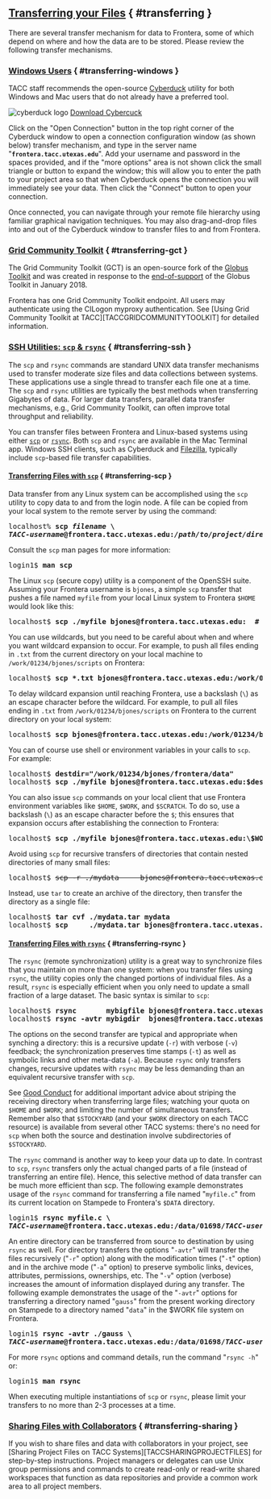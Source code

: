 ## [Transferring your Files](#transferring) { #transferring } 

There are several transfer mechanism for data to Frontera, some of which depend on where and how the data are to be stored.  Please review the following transfer mechanisms.

### [Windows Users](#transferring-windows) { #transferring-windows } 

TACC staff recommends the open-source [Cyberduck](https://cyberduck.io/) utility for both Windows and Mac users that do not already have a preferred tool.

<img alt="cyberduck logo" src="IMAGEDIR/frontera/transferring-cyberduck.png"> [Download Cybercuck](https://cyberduck.io/download/)

Click on the "Open Connection" button in the top right corner of the Cyberduck window to open a connection configuration window (as shown below) transfer mechanism, and type in the server name "**`frontera.tacc.utexas.edu`**". Add your username and password in the spaces provided, and if the "more options" area is not shown click the small triangle or button to expand the window; this will allow you to enter the path to your project area so that when Cyberduck opens the connection you will immediately see your data. Then click the "Connect" button to open your connection.

Once connected, you can navigate through your remote file hierarchy using familiar graphical navigation techniques. You may also drag-and-drop files into and out of the Cyberduck window to transfer files to and from Frontera.

<!-- IMAGE3 -->

### [Grid Community Toolkit](#transferring-gct) { #transferring-gct } 

The Grid Community Toolkit (GCT) is an open-source fork of the [Globus Toolkit](http://toolkit.globus.org/toolkit) and was created in response to the [end-of-support](https://github.com/globus/globus-toolkit/blob/globus_6_branch/support-changes.md) of the Globus Toolkit in January 2018.  

Frontera has one Grid Community Toolkit endpoint. All users may authenticate using the CILogon myproxy authentication. See [Using Grid Community Toolkit at TACC][TACCGRIDCOMMUNITYTOOLKIT] for detailed information.  

### [SSH Utilities: `scp` & `rsync`](#transferring-ssh) { #transferring-ssh } 

The `scp` and `rsync` commands are standard UNIX data transfer mechanisms used to transfer moderate size files and data collections between systems. These applications use a single thread to transfer each file one at a time. The `scp` and `rsync` utilities are typically the best methods when transferring Gigabytes of data.  For larger data transfers, parallel data transfer mechanisms, e.g., Grid Community Toolkit, can often improve total throughput and reliability.

You can transfer files between Frontera and Linux-based systems using either [`scp`](http://linux.com/learn/intro-to-linux/2017/2/how-securely-transfer-files-between-servers-scp) or [`rsync`](http://linux.com/learn/get-know-rsync). Both `scp` and `rsync` are available in the Mac Terminal app. Windows SSH clients, such as Cyberduck and [Filezilla](https://filezilla-project.org/), typically include `scp`-based file transfer capabilities.

#### [Transferring Files with **`scp`**](#transferring-scp) { #transferring-scp } 

Data transfer from any Linux system can be accomplished using the `scp` utility to copy data to and from the login node. A file can be copied from your local system to the remote server by using the command:

<pre class="cmd-line">localhost% <b>scp <i>filename</i> \
<i>TACC-username</i>@frontera.tacc.utexas.edu:<i>/path/to/project/directory</i></b></pre>

Consult the `scp` man pages for more information:

<pre class="cmd-line">login1$ <b>man scp</b></pre>


The Linux `scp` (secure copy) utility is a component of the OpenSSH suite. Assuming your Frontera username is `bjones`, a simple `scp` transfer that pushes a file named `myfile` from your local Linux system to Frontera `$HOME` would look like this:

<pre class="cmd-line">localhost$ <b>scp ./myfile bjones@frontera.tacc.utexas.edu:  # note colon after net address</b></pre>

You can use wildcards, but you need to be careful about when and where you want wildcard expansion to occur. For example, to push all files ending in `.txt` from the current directory on your local machine to `/work/01234/bjones/scripts` on Frontera:

<pre class="cmd-line">localhost$ <b>scp &#42;.txt bjones@frontera.tacc.utexas.edu:/work/01234/bjones/frontera</b></pre>

To delay wildcard expansion until reaching Frontera, use a backslash (`\`) as an escape character before the wildcard. For example, to pull all files ending in `.txt` from `/work/01234/bjones/scripts` on Frontera to the current directory on your local system:

<pre class="cmd-line">localhost$ <b>scp bjones@frontera.tacc.utexas.edu:/work/01234/bjones/frontera/\*.txt .</b></pre>

You can of course use shell or environment variables in your calls to `scp`. For example:

<pre class="cmd-line">
localhost$ <b>destdir="/work/01234/bjones/frontera/data"</b>
localhost$ <b>scp ./myfile bjones@frontera.tacc.utexas.edu:$destdir</b></pre>

You can also issue `scp` commands on your local client that use Frontera environment variables like `$HOME`, `$WORK`, and `$SCRATCH`. To do so, use a backslash (`\`) as an escape character before the `$`; this ensures that expansion occurs after establishing the connection to Frontera:

<pre class="cmd-line">localhost$ <b>scp ./myfile bjones@frontera.tacc.utexas.edu:\$WORK/data   # Note backslash</b></pre>

Avoid using `scp` for recursive transfers of directories that contain nested directories of many small files:

<pre class="cmd-line">localhost$ <s>scp -r ./mydata     bjones@frontera.tacc.utexas.edu:\$WORK</s>  # DON'T DO THIS</pre>

Instead, use `tar` to create an archive of the directory, then transfer the directory as a single file:

<pre class="cmd-line">
localhost$ <b>tar cvf ./mydata.tar mydata                                  # create archive</b>
localhost$ <b>scp     ./mydata.tar bjones@frontera.tacc.utexas.edu:\$WORK  # transfer archive</b></pre>

#### [Transferring Files with `rsync`](#transferring-rsync) { #transferring-rsync } 

The `rsync` (remote synchronization) utility is a great way to synchronize files that you maintain on more than one system: when you transfer files using `rsync`, the utility copies only the changed portions of individual files. As a result, `rsync` is especially efficient when you only need to update a small fraction of a large dataset. The basic syntax is similar to `scp`:

<pre class="cmd-line">
localhost$ <b>rsync       mybigfile bjones@frontera.tacc.utexas.edu:\$WORK/data</b>
localhost$ <b>rsync -avtr mybigdir  bjones@frontera.tacc.utexas.edu:\$WORK/data</b></pre>

The options on the second transfer are typical and appropriate when synching a directory: this is a <span style="white-space: nowrap;">recursive update (`-r`)</span> with verbose (`-v`) feedback; the synchronization preserves <span style="white-space: nowrap;">time stamps (`-t`)</span> as well as symbolic links and other meta-data (`-a`). Because `rsync` only transfers changes, recursive updates with `rsync` may be less demanding than an equivalent recursive transfer with `scp`.

See [Good Conduct](../conduct) for additional important advice about striping the receiving directory when transferring large files; watching your quota on `$HOME` and `$WORK`; and limiting the number of simultaneous transfers. Remember also that `$STOCKYARD` (and your `$WORK` directory on each TACC resource) is available from several other TACC systems: there's no need for `scp` when both the source and destination involve subdirectories of `$STOCKYARD`. 

The `rsync` command is another way to keep your data up to date. In contrast to `scp`, `rsync` transfers only the actual changed parts of a file (instead of transferring an entire file). Hence, this selective method of data transfer can be much more efficient than scp. The following example demonstrates usage of the `rsync` command for transferring a file named "`myfile.c`" from its current location on Stampede to Frontera's `$DATA` directory.

<pre class="cmd-line">login1$ <b>rsync myfile.c \
<i>TACC-username</i>@frontera.tacc.utexas.edu:/data/01698/<i>TACC-username</i>/data</b></pre>

An entire directory can be transferred from source to destination by using `rsync` as well. For directory transfers the options "`-avtr`" will transfer the files recursively ("`-r`" option) along with the modification times ("`-t`" option) and in the archive mode ("`-a`" option) to preserve symbolic links, devices, attributes, permissions, ownerships, etc. The "`-v`" option (verbose) increases the amount of information displayed during any transfer. The following example demonstrates the usage of the "`-avtr`" options for transferring a directory named "`gauss`" from the present working directory on Stampede to a directory named "`data`" in the $WORK file system on Frontera.

<pre class="cmd-line">login1$ <b>rsync -avtr ./gauss \
<i>TACC-username</i>@frontera.tacc.utexas.edu:/data/01698/<i>TACC-username</i>/data</b></pre>

For more `rsync` options and command details, run the command "`rsync -h`" or:

<pre class="cmd-line">login1$ <b>man rsync</b></pre>

When executing multiple instantiations of `scp` or `rsync`, please limit your transfers to no more than 2-3 processes at a time.

### [Sharing Files with Collaborators](#transferring-sharing) { #transferring-sharing } 

If you wish to share files and data with collaborators in your project, see [Sharing Project Files on TACC Systems][TACCSHARINGPROJECTFILES] for step-by-step instructions. Project managers or delegates can use Unix group permissions and commands to create read-only or read-write shared workspaces that function as data repositories and provide a common work area to all project members.

